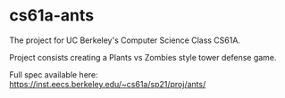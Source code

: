 # cs61a-ants

The project for UC Berkeley's Computer Science Class CS61A. 

Project consists creating a Plants vs Zombies style tower defense game. 

Full spec available here: https://inst.eecs.berkeley.edu/~cs61a/sp21/proj/ants/

